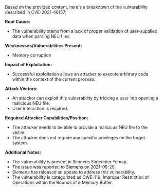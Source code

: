 Based on the provided content, here's a breakdown of the vulnerability described in CVE-2021-46157:

**Root Cause:**
- The vulnerability stems from a lack of proper validation of user-supplied data when parsing NEU files.

**Weaknesses/Vulnerabilities Present:**
- Memory corruption

**Impact of Exploitation:**
- Successful exploitation allows an attacker to execute arbitrary code within the context of the current process.

**Attack Vectors:**
- An attacker can exploit this vulnerability by tricking a user into opening a malicious NEU file.
- User interaction is required.

**Required Attacker Capabilities/Position:**
- The attacker needs to be able to provide a malicious NEU file to the victim.
- The attacker does not require any specific privileges on the target system.

**Additional Notes:**

- The vulnerability is present in Siemens Simcenter Femap.
- The issue was reported to Siemens on 2021-09-29.
- Siemens has released an update to address this vulnerability.
- The vulnerability is categorized as CWE-119: Improper Restriction of Operations within the Bounds of a Memory Buffer.